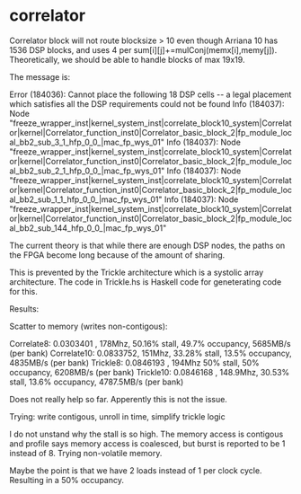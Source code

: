 # correlator

Correlator block will not route blocksize > 10 even though Arriana 10 has 1536 DSP blocks, and uses 4 per sum[i][j]+=mulConj(memx[i],memy[j]). Theoretically, we should be able to handle blocks of max 19x19.

The message is:

Error (184036): Cannot place the following 18 DSP cells -- a legal placement which satisfies all the DSP requirements could not be found
    Info (184037): Node "freeze_wrapper_inst|kernel_system_inst|correlate_block10_system|Correlator|kernel|Correlator_function_inst0|Correlator_basic_block_2|fp_module_local_bb2_sub_3_1_hfp_0_0_|mac_fp_wys_01"
    Info (184037): Node "freeze_wrapper_inst|kernel_system_inst|correlate_block10_system|Correlator|kernel|Correlator_function_inst0|Correlator_basic_block_2|fp_module_local_bb2_sub_2_1_hfp_0_0_|mac_fp_wys_01"
    Info (184037): Node "freeze_wrapper_inst|kernel_system_inst|correlate_block10_system|Correlator|kernel|Correlator_function_inst0|Correlator_basic_block_2|fp_module_local_bb2_sub_1_1_hfp_0_0_|mac_fp_wys_01"
    Info (184037): Node "freeze_wrapper_inst|kernel_system_inst|correlate_block10_system|Correlator|kernel|Correlator_function_inst0|Correlator_basic_block_2|fp_module_local_bb2_sub_144_hfp_0_0_|mac_fp_wys_01"
   
The current theory is that while there are enough DSP nodes, the paths on the FPGA become long because of the amount of sharing.

This is prevented by the Trickle architecture which is a systolic array architecture.
The code in Trickle.hs is Haskell code for geneterating code for this.

Results: 


Scatter to memory (writes non-contigous):

Correlate8: 0.0303401 , 178Mhz, 50.16% stall, 49.7% occupancy, 5685MB/s (per bank)
Correlate10: 0.0833752, 151Mhz, 33.28% stall, 13.5% occupancy, 4835MB/s (per bank)
Trickle8: 0.0846193 , 194Mhz 50% stall, 50% occupancy, 6208MB/s (per bank)
Trickle10: 0.0846168 , 148.9Mhz, 30.53% stall, 13.6% occupancy, 4787.5MB/s (per bank) 

Does not really help so far. Apperently this is not the issue.

Trying: write contigous, unroll in time, simplify trickle logic

I do not unstand why the stall is so high. The memory access is contigous and profile says memory access is coalesced, but burst is reported to be 1 instead of 8. Trying non-volatile memory. 

Maybe the point is that we have 2 loads instead of 1 per clock cycle. Resulting in a 50% occupancy.
